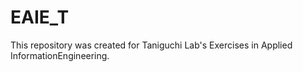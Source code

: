 # EAIE_T
This repository was created for Taniguchi Lab's Exercises in Applied InformationEngineering.
